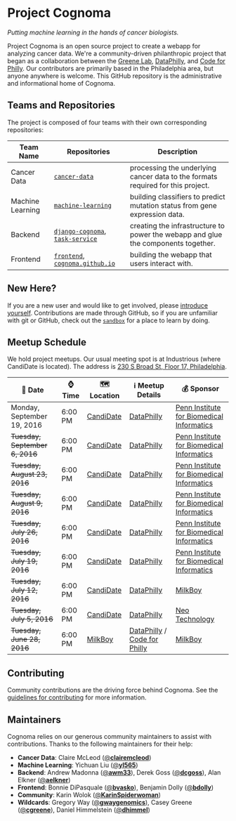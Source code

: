 # Project Cognoma

_Putting machine learning in the hands of cancer biologists._

Project Cognoma is an open source project to create a webapp for analyzing cancer data. We're a community-driven philanthropic project that began as a collaboration between the [Greene Lab](http://www.greenelab.com/ "Greene Lab at Penn"), [DataPhilly](https://www.meetup.com/DataPhilly/ "DataPhilly Meetup"), and [Code for Philly](https://codeforphilly.org/ "Code for Philly"). Our contributors are primarily based in the Philadelphia area, but anyone anywhere is welcome. This GitHub repository is the administrative and informational home of Cognoma.

## Teams and Repositories

The project is composed of four teams with their own corresponding repositories:

| Team Name | Repositories | Description |
|-----------|--------------|-------------|
| Cancer Data | [`cancer-data`](https://github.com/cognoma/cancer-data) | processing the underlying cancer data to the formats required for this project. |
| Machine Learning | [`machine-learning`](https://github.com/cognoma/machine-learning) | building classifiers to predict mutation status from gene expression data. |
| Backend | [`django-cognoma`](https://github.com/cognoma/django-cognoma), [`task-service`](https://github.com/cognoma/task-service) | creating the infrastructure to power the webapp and glue the components together. |
| Frontend | [`frontend`](https://github.com/cognoma/frontend), [`cognoma.github.io`](https://github.com/cognoma/cognoma.github.io) | building the webapp that users interact with. |

## New Here?

If you are a new user and would like to get involved, please [introduce yourself](https://github.com/cognoma/cognoma/issues/2 "Issue #2: Introduce yourself here to get involved"). Contributions are made through GitHub, so if you are unfamiliar with git or GitHub, check out the [`sandbox`](https://github.com/cognoma/sandbox) for a place to learn by doing.

## Meetup Schedule

We hold project meetups. Our usual meeting spot is at Industrious (where CandiDate is located). The address is [230 S Broad St, Floor 17, Philadelphia](https://goo.gl/maps/Anoo4SUE9At "Google Maps").

| 📅 Date | ⌚ Time | 🗺 Location | ℹ️ Meetup Details | 💰 Sponsor |
|--------|---------|-----------|-----------|-------------|
| Monday, September 19, 2016 | 6:00 PM | [CandiDate](http://www.candidatephilly.com/) | [DataPhilly](https://www.meetup.com/DataPhilly/events/234124464/) | [Penn Institute for Biomedical Informatics](http://upibi.org/) |
| ~~Tuesday, September 6, 2016~~ | 6:00 PM | [CandiDate](http://www.candidatephilly.com/) | [DataPhilly](https://www.meetup.com/DataPhilly/events/233403039/) | [Penn Institute for Biomedical Informatics](http://upibi.org/) |
| ~~Tuesday, August 23, 2016~~ | 6:00 PM | [CandiDate](http://www.candidatephilly.com/) | [DataPhilly](https://www.meetup.com/DataPhilly/events/233403001/) | [Penn Institute for Biomedical Informatics](http://upibi.org/) |
| ~~Tuesday, August 9, 2016~~ | 6:00 PM | [CandiDate](http://www.candidatephilly.com/) | [DataPhilly](https://www.meetup.com/DataPhilly/events/233070705/) | [Penn Institute for Biomedical Informatics](http://upibi.org/) |
| ~~Tuesday, July 26, 2016~~ | 6:00 PM | [CandiDate](http://www.candidatephilly.com/) | [DataPhilly](https://www.meetup.com/DataPhilly/events/232785717/) | [Penn Institute for Biomedical Informatics](http://upibi.org/) |
| ~~Tuesday, July 19, 2016~~ | 6:00 PM | [CandiDate](http://www.candidatephilly.com/) | [DataPhilly](https://www.meetup.com/DataPhilly/events/232591931/) | [Penn Institute for Biomedical Informatics](http://upibi.org/) |
| ~~Tuesday, July 12, 2016~~ | 6:00 PM | [CandiDate](http://www.candidatephilly.com/) | [DataPhilly](https://www.meetup.com/DataPhilly/events/232470548/) | [MilkBoy](http://www.milkboyphilly.com/) |
| ~~Tuesday, July 5, 2016~~ | 6:00 PM | [CandiDate](http://www.candidatephilly.com/) | [DataPhilly](https://www.meetup.com/DataPhilly/events/232137908/) | [Neo Technology](https://neo4j.com/) |
| ~~Tuesday, June 28, 2016~~ | 6:00 PM | [MilkBoy](http://www.milkboyphilly.com/) | [DataPhilly](https://www.meetup.com/DataPhilly/events/230814092/) / [Code for Philly](http://www.meetup.com/Code-for-Philly/events/230802415/) | [MilkBoy](http://www.milkboyphilly.com/) |

## Contributing

Community contributions are the driving force behind Cognoma. See the [guidelines for contributing](`CONTRIBUTING.md`) for more information.

## Maintainers

Cognoma relies on our generous community maintainers to assist with contributions. Thanks to the following maintainers for their help:

+ **Cancer Data**: Claire McLeod ([@**clairemcleod**](https://github.com/clairemcleod))
+ **Machine Learning**: Yichuan Liu ([@**yl565**](https://github.com/yl565))
+ **Backend**: Andrew Madonna ([@**awm33**](https://github.com/awm33)), Derek Goss ([@**dcgoss**](https://github.com/dcgoss)), Alan Elkner ([@**aelkner**](https://github.com/aelkner))
+ **Frontend**: Bonnie DiPasquale ([@**bvasko**](https://github.com/bvasko)), Benjamin Dolly ([@**bdolly**](https://github.com/bdolly))
+ **Community**: Karin Wolok ([@**KarinSpiderwoman**](https://github.com/KarinSpiderwoman))
+ **Wildcards**: Gregory Way ([@**gwaygenomics**](https://github.com/gwaygenomics)), Casey Greene ([@**cgreene**](https://github.com/cgreene)), Daniel Himmelstein ([@**dhimmel**](https://github.com/dhimmel))
